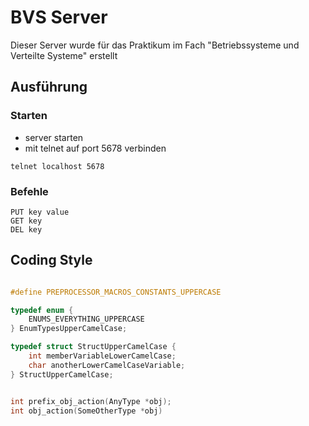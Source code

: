 # BVS Server
Dieser Server wurde für das Praktikum 
im Fach "Betriebssysteme und Verteilte Systeme" 
erstellt

## Ausführung
### Starten
- server starten
- mit telnet auf port 5678 verbinden
```shell
telnet localhost 5678
```

### Befehle
```
PUT key value
GET key
DEL key
```
## Coding Style
```c

#define PREPROCESSOR_MACROS_CONSTANTS_UPPERCASE

typedef enum {
    ENUMS_EVERYTHING_UPPERCASE
} EnumTypesUpperCamelCase;

typedef struct StructUpperCamelCase {
    int memberVariableLowerCamelCase;
    char anotherLowerCamelCaseVariable;
} StructUpperCamelCase; 


int prefix_obj_action(AnyType *obj);
int obj_action(SomeOtherType *obj)


```

